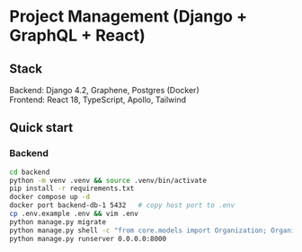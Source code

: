 # Project Management (Django + GraphQL + React)

## Stack

Backend: Django 4.2, Graphene, Postgres (Docker)  
Frontend: React 18, TypeScript, Apollo, Tailwind

## Quick start

### Backend

```bash
cd backend
python -m venv .venv && source .venv/bin/activate
pip install -r requirements.txt
docker compose up -d
docker port backend-db-1 5432   # copy host port to .env
cp .env.example .env && vim .env
python manage.py migrate
python manage.py shell -c "from core.models import Organization; Organization.objects.get_or_create(slug='acme', defaults={'name':'Acme','contact_email':'ops@acme.test'})"
python manage.py runserver 0.0.0.0:8000
```
